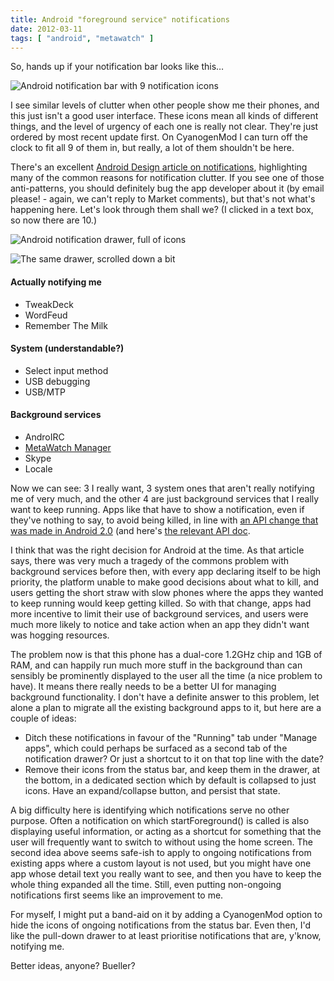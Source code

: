 ```yaml
---
title: Android "foreground service" notifications
date: 2012-03-11
tags: [ "android", "metawatch" ]
---
```


So, hands up if your notification bar looks like this…
<!--more-->

![Android notification bar with 9 notification icons](/images/20120311-far-too-many-notes.png)

I see similar levels of clutter when other people show me their phones, and this just isn't a good user interface. These icons mean all kinds of different things, and the level of urgency of each one is really not clear. They're just ordered by most recent update first. On CyanogenMod I can turn off the clock to fit all 9 of them in, but really, a lot of them shouldn't be here.

There's an excellent [Android Design article on notifications](https://material.io/design/platform-guidance/android-notifications.html), highlighting many of the common reasons for notification clutter. If you see one of those anti-patterns, you should definitely bug the app developer about it (by email please! - again, we can't reply to Market comments), but that's not what's happening here. Let's look through them shall we? (I clicked in a text box, so now there are 10.)

![Android notification drawer, full of icons](/images/20120311-far-too-many-notes-3.png)

![The same drawer, scrolled down a bit](/images/20120311-far-too-many-notes-4.png)

#### Actually notifying me
- TweakDeck
- WordFeud
- Remember The Milk

#### System (understandable?)
- Select input method
- USB debugging
- USB/MTP

#### Background services
- AndroIRC
- [MetaWatch Manager](/blog/2011/12/hello-metawatch)
- Skype
- Locale

Now we can see: 3 I really want, 3 system ones that aren't really notifying me of very much, and the other 4 are just background services that I really want to keep running. Apps like that have to show a notification, even if they've nothing to say, to avoid being killed, in line with [an API change that was made in Android 2.0](http://android-developers.blogspot.com/2010/02/service-api-changes-starting-with.html) (and here's [the relevant API doc](https://developer.android.com/reference/android/app/Service.html#startForeground(int,%20android.app.Notification)).

I think that was the right decision for Android at the time. As that article says, there was very much a tragedy of the commons problem with background services before then, with every app declaring itself to be high priority, the platform unable to make good decisions about what to kill, and users getting the short straw with slow phones where the apps they wanted to keep running would keep getting killed. So with that change, apps had more incentive to limit their use of background services, and users were much more likely to notice and take action when an app they didn't want was hogging resources.

The problem now is that this phone has a dual-core 1.2GHz chip and 1GB of RAM, and can happily run much more stuff in the background than can sensibly be prominently displayed to the user all the time (a nice problem to have). It means there really needs to be a better UI for managing background functionality. I don't have a definite answer to this problem, let alone a plan to migrate all the existing background apps to it, but here are a couple of ideas:

- Ditch these notifications in favour of the "Running" tab under "Manage apps", which could perhaps be surfaced as a second tab of the notification drawer? Or just a shortcut to it on that top line with the date?
- Remove their icons from the status bar, and keep them in the drawer, at the bottom, in a dedicated section which by default is collapsed to just icons. Have an expand/collapse button, and persist that state.

A big difficulty here is identifying which notifications serve no other purpose. Often a notification on which startForeground() is called is also displaying useful information, or acting as a shortcut for something that the user will frequently want to switch to without using the home screen. The second idea above seems safe-ish to apply to ongoing notifications from existing apps where a custom layout is not used, but you might have one app whose detail text you really want to see, and then you have to keep the whole thing expanded all the time. Still, even putting non-ongoing notifications first seems like an improvement to me.

 For myself, I might put a band-aid on it by adding a CyanogenMod option to hide the icons of ongoing notifications from the status bar. Even then, I'd like the pull-down drawer to at least prioritise notifications that are, y'know, notifying me.

 Better ideas, anyone? Bueller?

